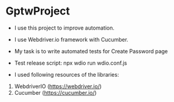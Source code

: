 # GptwProject

- I use this project to improve automation. 
- I use Webdriver.io framework with Cucumber. 
- My task is to write automated tests for Create Password page 

- Test release script: npx wdio run wdio.conf.js

- I used following resources of the libraries:
1. WebdriverIO (https://webdriver.io/)
2. Cucumber (https://cucumber.io/)
